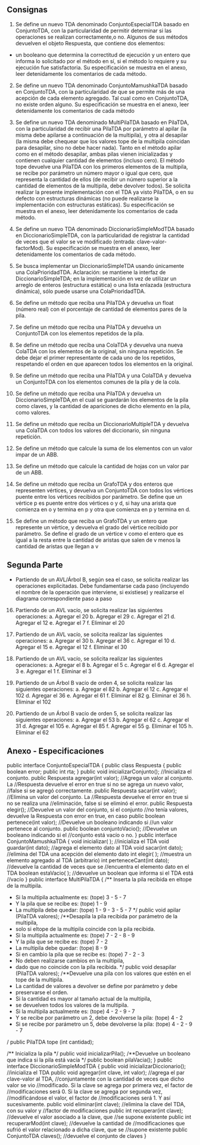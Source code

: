 ## Consignas

1. Se define un nuevo TDA denominado ConjuntoEspecialTDA basado en ConjuntoTDA,
con la particularidad de permitir determinar si las operaciones se realizan correctamente,o no. Algunos de sus métodos devuelven el objeto Respuesta, que contiene dos elementos:
  - un booleano que determina la correctitud de ejecución y un entero que informa lo solicitado por el método en sí, si el método lo requiere y su ejecución fue satisfactoria. Su especificación se muestra en el anexo, leer detenidamente los comentarios de cada método.

2. Se define un nuevo TDA denominado ConjuntoMamushkaTDA basado en ConjuntoTDA, con la particularidad de que se permite más de una acepción de cada elemento agregado. Tal cual como en ConjuntoTDA, no existe orden alguno.
Su especificación se muestra en el anexo, leer detenidamente los comentarios de cada método

3. Se define un nuevo TDA denominado MultiPilaTDA basado en PilaTDA, con la particularidad de recibir una PilaTDA por parámetro al apilar (la misma debe apilarse a continuación de la multipila), y otra al desapilar (la misma debe chequear que los valores tope de la multipila coincidan para desapilar, sino no debe hacer nada). Tanto en el método apilar como en el método desapilar, ambas pilas vienen inicializadas y contienen cualquier cantidad de elementos (incluso cero). El método tope devuelve una PilaTDA con los primeros elementos de la multipila, se recibe por parámetro un número mayor o igual que cero, que representa la cantidad de ellos (de recibir un número superior a la cantidad de elementos de la multipila, debe devolver todos). Se solicita realizar la presente implementación con el TDA ya visto PilaTDA, o en su defecto con estructuras dinámicas (no puede realizarse la implementación con estructuras estáticas). Su especificación se muestra en el anexo, leer detenidamente los comentarios de cada método.

4. Se define un nuevo TDA denominado DiccionarioSimpleModTDA basado en DiccionarioSimpleTDA, con la particularidad de registrar la cantidad de veces que el valor se ve modificado (entrada: clave-valor-factorMod). Su especificación se muestra en el anexo, leer detenidamente los comentarios de cada método.

5. Se busca implementar un DiccionarioSimpleTDA usando únicamente una ColaPrioridadTDA. Aclaración: se mantiene la interfaz de DiccionarioSimpleTDA; en la implementación en vez de utilizar un arreglo de enteros (estructura estática) o una lista enlazada (estructura dinámica), sólo puede usarse una ColaPrioridadTDA.

6. Se define un método que reciba una PilaTDA y devuelva un float (número real) con el porcentaje de cantidad de elementos pares de la pila.

7. Se define un método que reciba una PilaTDA y devuelva un ConjuntoTDA con los elementos repetidos de la pila.

8. Se define un método que reciba una ColaTDA y devuelva una nueva ColaTDA con los elementos de la original, sin ninguna repetición. Se debe dejar el primer representante de cada uno de los repetidos, respetando el orden en que aparecen todos los elementos en la original.

9. Se define un método que reciba una PilaTDA y una ColaTDA y devuelva un
ConjuntoTDA con los elementos comunes de la pila y de la cola.

10. Se define un método que reciba una PilaTDA y devuelva un DiccionarioSimpleTDA,en el cual se guardarán los elementos de la pila como claves, y la cantidad de apariciones de dicho elemento en la pila, como valores.

11. Se define un método que reciba un DiccionarioMultipleTDA y devuelva una ColaTDA con todos los valores del diccionario, sin ninguna repetición.

12. Se define un método que calcule la suma de los elementos con un valor impar de un ABB.
13. Se define un método que calcule la cantidad de hojas con un valor par de un ABB.
14. Se define un método que reciba un GrafoTDA y dos enteros que representen vértices, y devuelva un ConjuntoTDA con todos los vértices puente entre los vértices recibidos por parámetro. Se define que un vértice p es puente entre dos vértices o y d, si hay una arista que comienza en o y termina en p y otra que comienza en p y termina en d.

15. Se define un método que reciba un GrafoTDA y un entero que represente un vértice, y devuelva el grado del vértice recibido por parámetro. Se define el grado de un vértice v como el entero que es igual a la resta entre la cantidad de aristas que salen de v menos la cantidad de aristas que llegan a v

## Segunda Parte

- Partiendo de un AVL/Árbol B, según sea el caso, se solicita realizar las operaciones explicitadas. Debe fundamentarse cada paso (incluyendo el nombre de la operación que interviene, si existiese) y realizarse el diagrama correspondiente paso a paso

16. Partiendo de un AVL vacío, se solicita realizar las siguientes operaciones:
a. Agregar el 20
b. Agregar el 29
c. Agregar el 21
d. Agregar el 12
e. Agregar el 7
f. Eliminar el 20

17. Partiendo de un AVL vacío, se solicita realizar las siguientes operaciones:
a. Agregar el 30
b. Agregar el 36
c. Agregar el 10
d. Agregar el 15
e. Agregar el 12
f. Eliminar el 30

18. Partiendo de un AVL vacío, se solicita realizar las siguientes operaciones:
a. Agregar el 8
b. Agregar el 5
c. Agregar el 6
d. Agregar el 3
e. Agregar el 1
f. Eliminar el 3

19. Partiendo de un Árbol B vacío de orden 4, se solicita realizar las siguientes
operaciones:
a. Agregar el 82
b. Agregar el 12
c. Agregar el 102
d. Agregar el 36
e. Agregar el 61
f. Eliminar el 82
g. Eliminar el 36
h. Eliminar el 102

20. Partiendo de un Árbol B vacío de orden 5, se solicita realizar las siguientes
operaciones:
a. Agregar el 53
b. Agregar el 62
c. Agregar el 31
d. Agregar el 105
e. Agregar el 85
f. Agregar el 55
g. Eliminar el 105
h. Eliminar el 62

## Anexo - Especificaciones

public interface ConjuntoEspecialTDA {
public class Respuesta {
public boolean error;
public int rta;
}
public void inicializarConjunto(); //Inicializa el conjunto.
public Respuesta agregar(int valor); //Agrega un valor al conjunto. La
//Respuesta devuelve el error en true si no se agrega un nuevo valor,
//false si se agregó correctamente.
public Respuesta sacar(int valor); //Elimina un valor del conjunto. La
//Respuesta devuelve el error en true si no se realiza una
//eliminación, false si se eliminó el error.
public Respuesta elegir(); //Devuelve un valor del conjunto, si el conjunto
//no tenía valores, devuelve la Respuesta con error en true, en caso
public boolean pertenece(int valor); //Devuelve un booleano indicando si
//un valor pertenece al conjunto.
public boolean conjuntoVacio(); //Devuelve un booleano indicando si el
//conjunto está vacío o no.
}
public interface ConjuntoMamushkaTDA {
void inicializar( ); //inicializa el TDA
void guardar(int dato); //agrega el elemento dato al TDA
void sacar(int dato); //elimina del TDA una acepción del elemento dato
int elegir( ); //muestra un elemento agregado al TDA (arbitrario)
int perteneceCant(int dato); //devuelve la cantidad de veces que se
//encuentra el elemento dato en el TDA
boolean estaVacio( ); //devuelve un boolean que informa si el TDA está
//vacío
}
public interface MultiPilaTDA {
/** Inserta la pila recibida en eltope de la multipila.
* Si la multipila actualmente es: (tope) 3 - 5 - 7
* Y la pila que se recibe es: (tope) 1 - 9
* La multipila debe quedar: (tope) 1 - 9 - 3 - 5 - 7
*/
public void apilar (PilaTDA valores);
/**Desapila la pila recibida por parámetro de la multipila,
* solo si eltope de la multipila coincide con la pila recibida.
* Si la multipila actualmente es: (tope) 7 - 2 - 8 - 9
* Y la pila que se recibe es: (tope) 7 - 2
* La multipila debe quedar: (tope) 8 - 9
* Si en cambio la pila que se recibe es: (tope) 7 - 2 - 3
* No deben realizarse cambios en la multipila,
* dado que no coincide con la pila recibida.
*/
public void desapilar (PilaTDA valores);
/**Devuelve una pila con los valores que estén en el tope de la multipila.
* La cantidad de valores a devolver se define por parámetro y debe
* preservarse el orden.
* Si la cantidad es mayor al tamaño actual de la multipila,
* se devuelven todos los valores de la multipila.
* Si la multipila actualmente es: (tope) 4 - 2 - 9 - 7
* Y se recibe por parámetro un 2, debe devolverse la pila: (tope) 4 - 2
* Si se recibe por parámetro un 5, debe devolverse la pila: (tope) 4 - 2 - 9 - 7


/
public PilaTDA tope (int cantidad);

/** Inicializa la pila */
public void inicializarPila();
/**Devuelve un booleano que indica si la pila está vacía */
public boolean pilaVacia();
}
public interface DiccionarioSimpleModTDA {
public void inicializarDiccionario(); //inicializa el TDA
public void agregar(int clave, int valor); //agrega el par clave-valor al TDA,
//conjuntamente con la cantidad de veces que dicho valor se vio
//modificado. Si la clave se agrega por primera vez, el factor de
//modificaciones será 0. Si la clave se agrega por segunda vez,
//modificándose el valor, el factor de
//modificaciones será 1. Y así sucesivamente.
public void eliminar(int clave); //elimina la clave del TDA, con su valor y
//factor de modificaciones
public int recuperar(int clave); //devuelve el valor asociado a la clave, que
//se supone existente
public int recuperarMod(int clave); //devuelve la cantidad de
//modificaciones que sufrió el valor relacionado a dicha clave, que se
//supone existente
public ConjuntoTDA claves(); //devuelve el conjunto de claves
}
